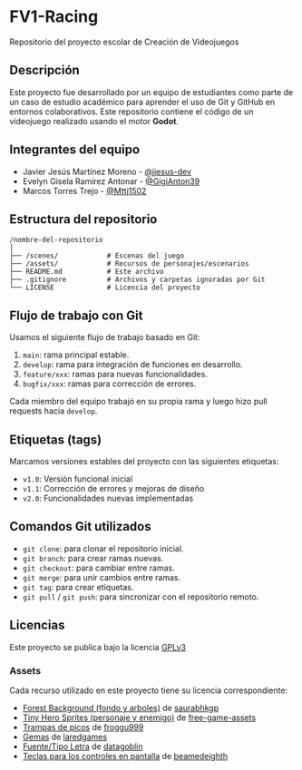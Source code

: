 # FV1-Racing
Repositorio del proyecto escolar de Creación de Videojuegos

## Descripción

Este proyecto fue desarrollado por un equipo de estudiantes como parte de un caso de estudio académico para aprender el uso de Git y GitHub en entornos colaborativos. Este repositorio contiene el código de un videojuego realizado usando el motor **Godot**.

## Integrantes del equipo

- Javier Jesús Martínez Moreno - [@jjesus-dev](https://github.com/jjesus-dev)
- Evelyn Gisela Ramírez Antonar - [@GigiAnton39](https://github.com/GigiAnton39)
- Marcos Torres Trejo - [@Mttj1502](https://github.com/Mttj1502)

## Estructura del repositorio

```
/nombre-del-repositorio
│
├── /scenes/            # Escenas del juego
├── /assets/            # Recursos de personajes/escenarios
├── README.md           # Este archivo
├── .gitignore          # Archivos y carpetas ignoradas por Git
└── LICENSE             # Licencia del proyecto
```

## Flujo de trabajo con Git

Usamos el siguiente flujo de trabajo basado en Git:

1. `main`: rama principal estable.
2. `develop`: rama para integración de funciones en desarrollo.
3. `feature/xxx`: ramas para nuevas funcionalidades.
4. `bugfix/xxx`: ramas para corrección de errores.

Cada miembro del equipo trabajó en su propia rama y luego hizo pull requests hacia `develop`.

## Etiquetas (tags)

Marcamos versiones estables del proyecto con las siguientes etiquetas:

- `v1.0`: Versión funcional inicial
- `v1.1`: Corrección de errores y mejoras de diseño
- `v2.0`: Funcionalidades nuevas implementadas

## Comandos Git utilizados

- `git clone`: para clonar el repositorio inicial.
- `git branch`: para crear ramas nuevas.
- `git checkout`: para cambiar entre ramas.
- `git merge`: para unir cambios entre ramas.
- `git tag`: para crear etiquetas.
- `git pull` / `git push`: para sincronizar con el repositorio remoto.

## Licencias

Este proyecto se publica bajo la licencia [GPLv3](https://www.gnu.org/licenses/gpl-3.0.en.html)

### Assets
Cada recurso utilizado en este proyecto tiene su licencia correspondiente:
+ [Forest Background (fondo y arboles)](https://saurabhkgp.itch.io/pixel-art-forest-background-simple-seamless-parallax-ready-for-2d-platformer-s) de [saurabhkgp](https://saurabhkgp.itch.io/)
+ [Tiny Hero Sprites (personaje y enemigo)](https://free-game-assets.itch.io/free-tiny-hero-sprites-pixel-art) de [free-game-assets](https://free-game-assets.itch.io/)
+ [Trampas de picos](https://froggu999.itch.io/stabby-spikes) de [froggu999](https://froggu999.itch.io/)
+ [Gemas](https://laredgames.itch.io/gems-coins-free) de [laredgames](https://laredgames.itch.io/)
+ [Fuente/Tipo Letra](https://datagoblin.itch.io/monogram) de [datagoblin](https://datagoblin.itch.io/)
+ [Teclas para los controles en pantalla](https://beamedeighth.itch.io/simplekeys-animated-pixel-keyboard-keys) de [beamedeighth](https://beamedeighth.itch.io/)
